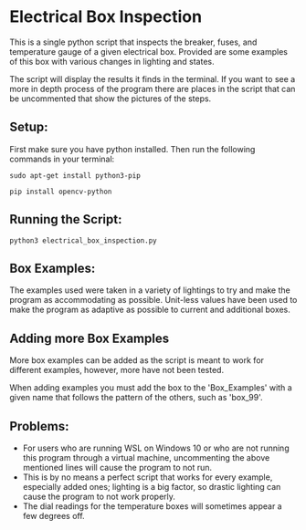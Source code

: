 # Electrical Box Inspection
This is a single python script that inspects the breaker, fuses, and temperature gauge of a given electrical box. Provided are some examples of this box with various changes in lighting and states. 

The script will display the results it finds in the terminal. If you want to see a more in depth process of the program there are places in the script that can be uncommented that show the pictures of the steps.

## Setup:
First make sure you have python installed.
Then run the following commands in your terminal:
```
sudo apt-get install python3-pip
```
```
pip install opencv-python
```

## Running the Script:
```
python3 electrical_box_inspection.py 
```

## Box Examples:

The examples used were taken in a variety of lightings to try and make the program as accommodating as possible. Unit-less values have been used to make the program as adaptive as possible to current and additional boxes.

## Adding more Box Examples
More box examples can be added as the script is meant to work for different examples, however, more have not been tested. 

When adding examples you must add the box to the 'Box_Examples' with a given name that follows the pattern of the others, such as 'box_99'.

## Problems:

- For users who are running WSL on Windows 10 or who are not running this program through a virtual machine, uncommenting the above mentioned lines will cause the program to not run.
- This is by no means a perfect script that works for every example, especially added ones; lighting is a big factor, so drastic lighting can cause the program to not work properly.
- The dial readings for the temperature boxes will sometimes appear a few degrees off.